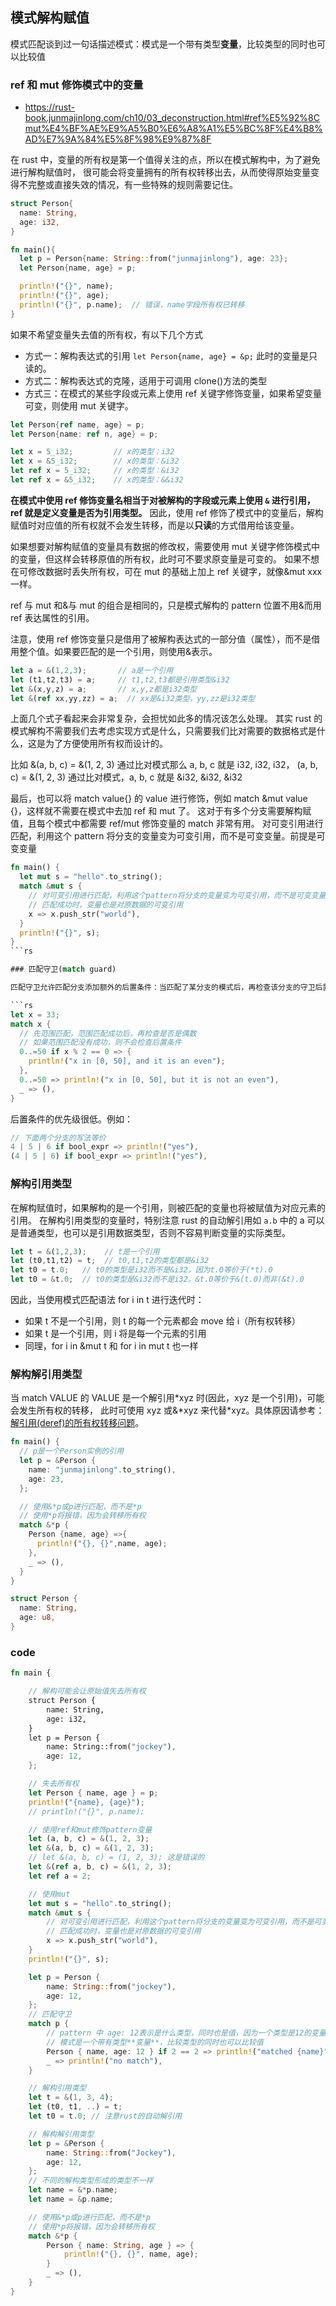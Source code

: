 ## 模式解构赋值

模式匹配谈到过一句话描述模式：模式是一个带有类型**变量**，比较类型的同时也可以比较值

### ref 和 mut 修饰模式中的变量

- https://rust-book.junmajinlong.com/ch10/03_deconstruction.html#ref%E5%92%8Cmut%E4%BF%AE%E9%A5%B0%E6%A8%A1%E5%BC%8F%E4%B8%AD%E7%9A%84%E5%8F%98%E9%87%8F

在 rust 中，变量的所有权是第一个值得关注的点，所以在模式解构中，为了避免进行解构赋值时，
很可能会将变量拥有的所有权转移出去，从而使得原始变量变得不完整或直接失效的情况，有一些特殊的规则需要记住。

```rs
struct Person{
  name: String,
  age: i32,
}

fn main(){
  let p = Person{name: String::from("junmajinlong"), age: 23};
  let Person{name, age} = p;

  println!("{}", name);
  println!("{}", age);
  println!("{}", p.name);  // 错误，name字段所有权已转移
}
```

如果不希望变量失去值的所有权，有以下几个方式

- 方式一：解构表达式的引用 `let Person{name, age} = &p;` 此时的变量是只读的。
- 方式二：解构表达式的克隆，适用于可调用 clone()方法的类型
- 方式三：在模式的某些字段或元素上使用 ref 关键字修饰变量，如果希望变量可变，则使用 mut 关键字。

```rs
let Person{ref name, age} = p;
let Person{name: ref n, age} = p;

let x = 5_i32;         // x的类型：i32
let x = &5_i32;        // x的类型：&i32
let ref x = 5_i32;     // x的类型：&i32
let ref x = &5_i32;    // x的类型：&&i32
```

**在模式中使用 ref 修饰变量名相当于对被解构的字段或元素上使用 `&` 进行引用，ref 就是定义变量是否为引用类型。**
因此，使用 ref 修饰了模式中的变量后，解构赋值时对应值的所有权就不会发生转移，而是以**只读**的方式借用给该变量。

如果想要对解构赋值的变量具有数据的修改权，需要使用 mut 关键字修饰模式中的变量，但这样会转移原值的所有权，此时可不要求原变量是可变的。
如果不想在可修改数据时丢失所有权，可在 mut 的基础上加上 ref 关键字，就像&mut xxx 一样。

ref 与 mut 和&与 mut 的组合是相同的，只是模式解构的 pattern 位置不用&而用 ref 表达属性的引用。

注意，使用 ref 修饰变量只是借用了被解构表达式的一部分值（属性），而不是借用整个值。如果要匹配的是一个引用，则使用&表示。

```rs
let a = &(1,2,3);       // a是一个引用
let (t1,t2,t3) = a;     // t1,t2,t3都是引用类型&i32
let &(x,y,z) = a;       // x,y,z都是i32类型
let &(ref xx,yy,zz) = a;  // xx是&i32类型，yy,zz是i32类型
```

上面几个式子看起来会非常复杂，会担忧如此多的情况该怎么处理。
其实 rust 的模式解构不需要我们去考虑实现方式是什么，只需要我们比对需要的数据格式是什么，这是为了方便使用所有权而设计的。

比如
&(a, b, c) = &(1, 2, 3) 通过比对模式那么 a, b, c 就是 i32, i32, i32，
(a, b, c) = &(1, 2, 3) 通过比对模式，a, b, c 就是 &i32, &i32, &i32

最后，也可以将 match value{} 的 value 进行修饰，例如 match &mut value {}，这样就不需要在模式中去加 ref 和 mut 了。
这对于有多个分支需要解构赋值，且每个模式中都需要 ref/mut 修饰变量的 match 非常有用。
对可变引用进行匹配，利用这个 pattern 将分支的变量变为可变引用，而不是可变变量。前提是可变变量

````rs
fn main() {
  let mut s = "hello".to_string();
  match &mut s {
    // 对可变引用进行匹配，利用这个pattern将分支的变量变为可变引用，而不是可变变量。前提是可变变量。
    // 匹配成功时，变量也是对原数据的可变引用
    x => x.push_str("world"),
  }
  println!("{}", s);
}
```rs

### 匹配守卫(match guard)

匹配守卫允许匹配分支添加额外的后置条件：当匹配了某分支的模式后，再检查该分支的守卫后置条件，如果守卫条件也通过，则成功匹配该分支。

```rs
let x = 33;
match x {
  // 先范围匹配，范围匹配成功后，再检查是否是偶数
  // 如果范围匹配没有成功，则不会检查后置条件
  0..=50 if x % 2 == 0 => {
    println!("x in [0, 50], and it is an even");
  },
  0..=50 => println!("x in [0, 50], but it is not an even"),
  _ => (),
}
````

后置条件的优先级很低。例如：

```rs
// 下面两个分支的写法等价
4 | 5 | 6 if bool_expr => println!("yes"),
(4 | 5 | 6) if bool_expr => println!("yes"),
```

### 解构引用类型

在解构赋值时，如果解构的是一个引用，则被匹配的变量也将被赋值为对应元素的引用。
在解构引用类型的变量时，特别注意 rust 的自动解引用如 `a.b` 中的 a 可以是普通类型，也可以是引用数据类型，否则不容易判断变量的实际类型。

```rs
let t = &(1,2,3);    // t是一个引用
let (t0,t1,t2) = t;  // t0,t1,t2的类型都是&i32
let t0 = t.0;   // t0的类型是i32而不是&i32，因为t.0等价于(*t).0
let t0 = &t.0;  // t0的类型是&i32而不是i32，&t.0等价于&(t.0)而非(&t).0
```

因此，当使用模式匹配语法 for i in t 进行迭代时：

- 如果 t 不是一个引用，则 t 的每一个元素都会 move 给 i（所有权转移）
- 如果 t 是一个引用，则 i 将是每一个元素的引用
- 同理，for i in &mut t 和 for i in mut t 也一样

### 解构解引用类型

当 match VALUE 的 VALUE 是一个解引用*xyz 时(因此，xyz 是一个引用)，可能会发生所有权的转移，
此时可使用 xyz 或&*xyz 来代替\*xyz。具体原因请参考：[解引用(deref)的所有权转移问题](https://rust-book.junmajinlong.com/ch6/05_re_understand_move.html#whenmove)。

```rs
fn main() {
  // p是一个Person实例的引用
  let p = &Person {
    name: "junmajinlong".to_string(),
    age: 23,
  };

  // 使用&*p或p进行匹配，而不是*p
  // 使用*p将报错，因为会转移所有权
  match &*p {
    Person {name, age} =>{
      println!("{}, {}",name, age);
    },
    _ => (),
  }
}

struct Person {
  name: String,
  age: u8,
}
```

### code

```rs
fn main {

    // 解构可能会让原始值失去所有权
    struct Person {
        name: String,
        age: i32,
    }
    let p = Person {
        name: String::from("jockey"),
        age: 12,
    };

    // 失去所有权
    let Person { name, age } = p;
    println!("{name}, {age}");
    // println!("{}", p.name);

    // 使用ref和mut修饰pattern变量
    let (a, b, c) = &(1, 2, 3);
    let &(a, b, c) = &(1, 2, 3);
    // let &(a, b, c) = (1, 2, 3); 这是错误的
    let &(ref a, b, c) = &(1, 2, 3);
    let ref a = 2;

    // 使用mut
    let mut s = "hello".to_string();
    match &mut s {
        // 对可变引用进行匹配，利用这个pattern将分支的变量变为可变引用，而不是可变变量。前提是可变变量。
        // 匹配成功时，变量也是对原数据的可变引用
        x => x.push_str("world"),
    }
    println!("{}", s);

    let p = Person {
        name: String::from("jockey"),
        age: 12,
    };
    // 匹配守卫
    match p {
        // pattern 中 age: 12表示是什么类型，同时也是值，因为一个类型是12的变量，它的值只能是12，这个称为字面量类型
        // 模式是一个带有类型**变量**，比较类型的同时也可以比较值
        Person { name, age: 12 } if 2 == 2 => println!("matched {name}"),
        _ => println!("no match"),
    }

    // 解构引用类型
    let t = &(1, 3, 4);
    let (t0, t1, ..) = t;
    let t0 = t.0; // 注意rust的自动解引用

    // 解构解引用类型
    let p = &Person {
        name: String::from("Jockey"),
        age: 12,
    };
    // 不同的解构类型形成的类型不一样
    let name = &*p.name;
    let name = &p.name;

    // 使用&*p或p进行匹配，而不是*p
    // 使用*p将报错，因为会转移所有权
    match &*p {
        Person { name: String, age } => {
            println!("{}, {}", name, age);
        }
        _ => (),
    }
}
```
